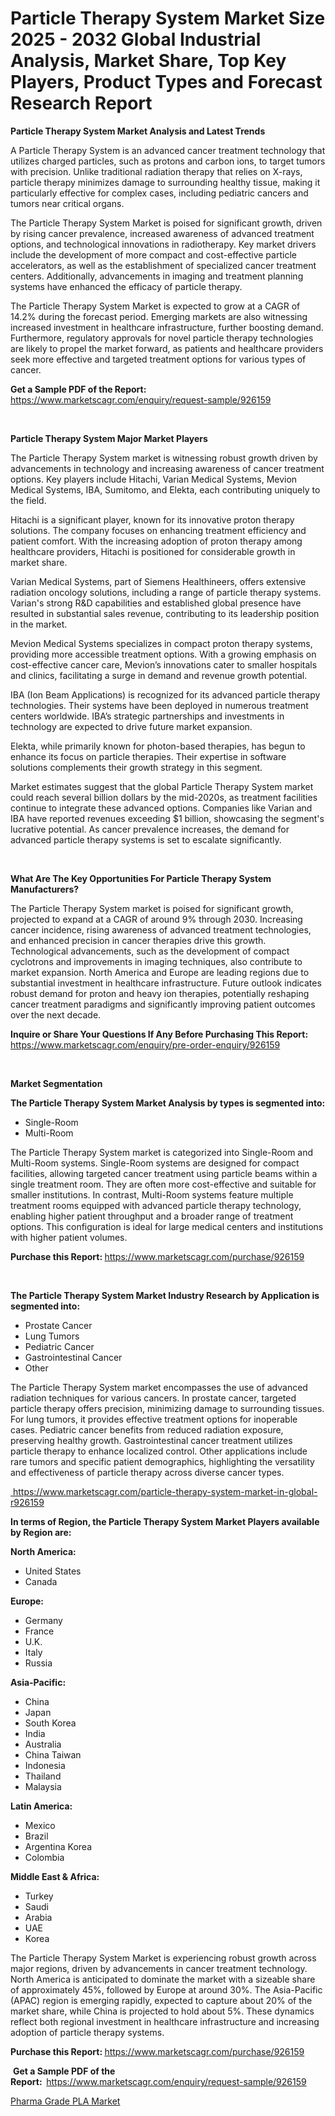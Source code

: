 <p><h1>Particle Therapy System Market Size 2025 - 2032 Global Industrial Analysis, Market Share, Top Key Players, Product Types and Forecast Research Report</h1></p><p><strong>Particle Therapy System Market Analysis and Latest Trends</strong></p>
<p><p>A Particle Therapy System is an advanced cancer treatment technology that utilizes charged particles, such as protons and carbon ions, to target tumors with precision. Unlike traditional radiation therapy that relies on X-rays, particle therapy minimizes damage to surrounding healthy tissue, making it particularly effective for complex cases, including pediatric cancers and tumors near critical organs.</p><p>The Particle Therapy System Market is poised for significant growth, driven by rising cancer prevalence, increased awareness of advanced treatment options, and technological innovations in radiotherapy. Key market drivers include the development of more compact and cost-effective particle accelerators, as well as the establishment of specialized cancer treatment centers. Additionally, advancements in imaging and treatment planning systems have enhanced the efficacy of particle therapy.</p><p>The Particle Therapy System Market is expected to grow at a CAGR of 14.2% during the forecast period. Emerging markets are also witnessing increased investment in healthcare infrastructure, further boosting demand. Furthermore, regulatory approvals for novel particle therapy technologies are likely to propel the market forward, as patients and healthcare providers seek more effective and targeted treatment options for various types of cancer.</p></p>
<p><strong>Get a Sample PDF of the Report:&nbsp;</strong> <a href="https://www.marketscagr.com/enquiry/request-sample/926159?utm_campaign=2935&utm_medium=2&utm_source=Github&utm_content=ia&utm_term=24032025&utm_id=particle-therapy-system">https://www.marketscagr.com/enquiry/request-sample/926159</a></p>
<p>&nbsp;</p>
<p><strong>Particle Therapy System Major Market Players</strong></p>
<p><p>The Particle Therapy System market is witnessing robust growth driven by advancements in technology and increasing awareness of cancer treatment options. Key players include Hitachi, Varian Medical Systems, Mevion Medical Systems, IBA, Sumitomo, and Elekta, each contributing uniquely to the field.</p><p>Hitachi is a significant player, known for its innovative proton therapy solutions. The company focuses on enhancing treatment efficiency and patient comfort. With the increasing adoption of proton therapy among healthcare providers, Hitachi is positioned for considerable growth in market share. </p><p>Varian Medical Systems, part of Siemens Healthineers, offers extensive radiation oncology solutions, including a range of particle therapy systems. Varian's strong R&D capabilities and established global presence have resulted in substantial sales revenue, contributing to its leadership position in the market. </p><p>Mevion Medical Systems specializes in compact proton therapy systems, providing more accessible treatment options. With a growing emphasis on cost-effective cancer care, Mevion’s innovations cater to smaller hospitals and clinics, facilitating a surge in demand and revenue growth potential.</p><p>IBA (Ion Beam Applications) is recognized for its advanced particle therapy technologies. Their systems have been deployed in numerous treatment centers worldwide. IBA’s strategic partnerships and investments in technology are expected to drive future market expansion.</p><p>Elekta, while primarily known for photon-based therapies, has begun to enhance its focus on particle therapies. Their expertise in software solutions complements their growth strategy in this segment.</p><p>Market estimates suggest that the global Particle Therapy System market could reach several billion dollars by the mid-2020s, as treatment facilities continue to integrate these advanced options. Companies like Varian and IBA have reported revenues exceeding $1 billion, showcasing the segment's lucrative potential. As cancer prevalence increases, the demand for advanced particle therapy systems is set to escalate significantly.</p></p>
<p>&nbsp;</p>
<p><strong>What Are The Key Opportunities For Particle Therapy System Manufacturers?</strong></p>
<p><p>The Particle Therapy System market is poised for significant growth, projected to expand at a CAGR of around 9% through 2030. Increasing cancer incidence, rising awareness of advanced treatment technologies, and enhanced precision in cancer therapies drive this growth. Technological advancements, such as the development of compact cyclotrons and improvements in imaging techniques, also contribute to market expansion. North America and Europe are leading regions due to substantial investment in healthcare infrastructure. Future outlook indicates robust demand for proton and heavy ion therapies, potentially reshaping cancer treatment paradigms and significantly improving patient outcomes over the next decade.</p></p>
<p><strong>Inquire or Share Your Questions If Any Before Purchasing This Report:</strong> <a href="https://www.marketscagr.com/enquiry/pre-order-enquiry/926159?utm_campaign=2935&utm_medium=2&utm_source=Github&utm_content=ia&utm_term=24032025&utm_id=particle-therapy-system">https://www.marketscagr.com/enquiry/pre-order-enquiry/926159</a></p>
<p>&nbsp;</p>
<p><strong>Market Segmentation</strong></p>
<p><strong>The Particle Therapy System Market Analysis by types is segmented into:</strong></p>
<p><ul><li>Single-Room</li><li>Multi-Room</li></ul></p>
<p><p>The Particle Therapy System market is categorized into Single-Room and Multi-Room systems. Single-Room systems are designed for compact facilities, allowing targeted cancer treatment using particle beams within a single treatment room. They are often more cost-effective and suitable for smaller institutions. In contrast, Multi-Room systems feature multiple treatment rooms equipped with advanced particle therapy technology, enabling higher patient throughput and a broader range of treatment options. This configuration is ideal for large medical centers and institutions with higher patient volumes.</p></p>
<p><strong>Purchase this Report:&nbsp;</strong><a href="https://www.marketscagr.com/purchase/926159?utm_campaign=2935&utm_medium=2&utm_source=Github&utm_content=ia&utm_term=24032025&utm_id=particle-therapy-system">https://www.marketscagr.com/purchase/926159</a></p>
<p>&nbsp;</p>
<p><strong>The Particle Therapy System Market Industry Research by Application is segmented into:</strong></p>
<p><ul><li>Prostate Cancer</li><li>Lung Tumors</li><li>Pediatric Cancer</li><li>Gastrointestinal Cancer</li><li>Other</li></ul></p>
<p><p>The Particle Therapy System market encompasses the use of advanced radiation techniques for various cancers. In prostate cancer, targeted particle therapy offers precision, minimizing damage to surrounding tissues. For lung tumors, it provides effective treatment options for inoperable cases. Pediatric cancer benefits from reduced radiation exposure, preserving healthy growth. Gastrointestinal cancer treatment utilizes particle therapy to enhance localized control. Other applications include rare tumors and specific patient demographics, highlighting the versatility and effectiveness of particle therapy across diverse cancer types.</p></p>
<p><a href="https://www.marketscagr.com/particle-therapy-system-market-in-global-r926159?utm_campaign=2935&utm_medium=2&utm_source=Github&utm_content=ia&utm_term=24032025&utm_id=particle-therapy-system">&nbsp;https://www.marketscagr.com/particle-therapy-system-market-in-global-r926159</a></p>
<p><strong>In terms of Region, the Particle Therapy System Market Players available by Region are:</strong></p>
<p>
    <p> <strong> North America: </strong>
        <ul>
            <li>United States</li>
            <li>Canada</li>
        </ul>
        </p> 
    <p> <strong> Europe: </strong>
        <ul>
            <li>Germany</li>
            <li>France</li>
            <li>U.K.</li>
            <li>Italy</li>
            <li>Russia</li>
        </ul>
        </p> 
    <p> <strong> Asia-Pacific: </strong>
        <ul>
            <li>China</li>
            <li>Japan</li>
            <li>South Korea</li>
            <li>India</li>
            <li>Australia</li>
            <li>China Taiwan</li>
            <li>Indonesia</li>
            <li>Thailand</li>
            <li>Malaysia</li>
        </ul>
        </p> 
    <p> <strong> Latin America: </strong>
        <ul>
            <li>Mexico</li>
            <li>Brazil</li>
            <li>Argentina Korea</li>
            <li>Colombia</li>
        </ul>
        </p> 
    <p> <strong> Middle East & Africa: </strong>
        <ul>
            <li>Turkey</li>
            <li>Saudi</li>
            <li>Arabia</li>
            <li>UAE</li>
            <li>Korea</li>
        </ul>
    </p>
    </p>
<p><p>The Particle Therapy System Market is experiencing robust growth across major regions, driven by advancements in cancer treatment technology. North America is anticipated to dominate the market with a sizeable share of approximately 45%, followed by Europe at around 30%. The Asia-Pacific (APAC) region is emerging rapidly, expected to capture about 20% of the market share, while China is projected to hold about 5%. These dynamics reflect both regional investment in healthcare infrastructure and increasing adoption of particle therapy systems.</p></p>
<p><strong>Purchase this Report: </strong><a href="https://www.marketscagr.com/purchase/926159?utm_campaign=2935&utm_medium=2&utm_source=Github&utm_content=ia&utm_term=24032025&utm_id=particle-therapy-system">https://www.marketscagr.com/purchase/926159</a></p>
<p>&nbsp;<strong>Get a Sample PDF of the Report:&nbsp;&nbsp;</strong><a href="https://www.marketscagr.com/enquiry/request-sample/926159?utm_campaign=2935&utm_medium=2&utm_source=Github&utm_content=ia&utm_term=24032025&utm_id=particle-therapy-system">https://www.marketscagr.com/enquiry/request-sample/926159</a></p>
<p><strong></strong></p>
<p><p><a href="https://github.com/djibenesha/Market-Research-Report-List-1/blob/main/pharma-grade-pla-market.md?utm_campaign=2935&utm_medium=2&utm_source=Github&utm_content=ia&utm_term=24032025&utm_id=particle-therapy-system">Pharma Grade PLA Market</a></p></p>